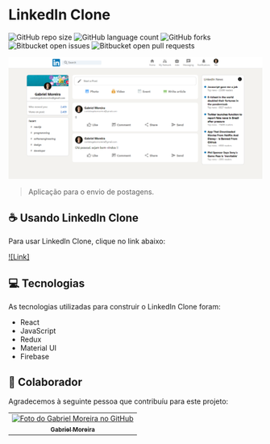 # LinkedIn Clone

![GitHub repo size](https://img.shields.io/github/repo-size/gabomoreira/linkedin-clone-react?style=for-the-badge)
![GitHub language count](https://img.shields.io/github/languages/count/gabomoreira/linkedin-clone-react?style=for-the-badge)
![GitHub forks](https://img.shields.io/github/forks/gabomoreira/linkedin-clone-react?style=for-the-badge)
![Bitbucket open issues](https://img.shields.io/bitbucket/issues/gabomoreira/linkedin-clone-react?style=for-the-badge)
![Bitbucket open pull requests](https://img.shields.io/bitbucket/pr-raw/gabomoreira/linkedin-clone-react?style=for-the-badge)

<img src="img-project.png" alt="LinkedIn Clone">

> Aplicação para o envio de postagens.

## ☕ Usando LinkedIn Clone

Para usar LinkedIn Clone, clique no link abaixo:

[![Link]](https://linkedin-clone-6a323.web.app/)

## 💻 Tecnologias

As tecnologias utilizadas para construir o LinkedIn Clone foram:

- React
- JavaScript
- Redux
- Material UI
- Firebase

## 🤝 Colaborador

Agradecemos à seguinte pessoa que contribuíu para este projeto:

<table>
  <tr>
    <td align="center">
      <a href="https://github.com/gabomoreira">
        <img src="https://github.com/gabomoreira.png" width="100px;" alt="Foto do Gabriel Moreira no GitHub"/><br>
        <sub>
          <b>Gabriel Moreira</b>
        </sub>
      </a>
    </td>
  </tr>
</table>
